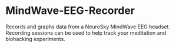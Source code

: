 # MindWave-EEG-Recorder
Records and graphs data from a NeuroSky MindWave EEG headset. Recording sessions can be used to help track your meditation and biohacking experiments.
